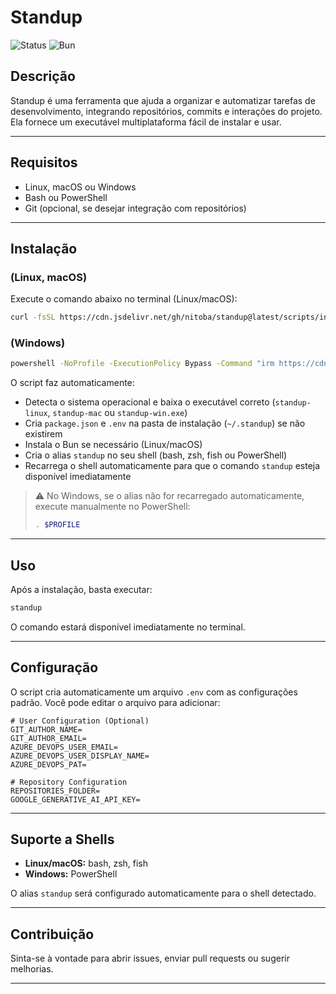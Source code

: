 # Standup

![Status](https://img.shields.io/badge/status-beta-yellow)
![Bun](https://img.shields.io/badge/runtime-bun-blue)

## Descrição

Standup é uma ferramenta que ajuda a organizar e automatizar tarefas de desenvolvimento, integrando repositórios, commits e interações do projeto. Ela fornece um executável multiplataforma fácil de instalar e usar.

---

## Requisitos

- Linux, macOS ou Windows
- Bash ou PowerShell
- Git (opcional, se desejar integração com repositórios)

---

## Instalação

### **(Linux, macOS)**

Execute o comando abaixo no terminal (Linux/macOS):

```bash
curl -fsSL https://cdn.jsdelivr.net/gh/nitoba/standup@latest/scripts/install-standup.sh | bash
```

### **(Windows)**

```bash
powershell -NoProfile -ExecutionPolicy Bypass -Command "irm https://cdn.jsdelivr.net/gh/nitoba/standup@latest/scripts/install-standup.ps1 | iex"
```

O script faz automaticamente:

- Detecta o sistema operacional e baixa o executável correto (`standup-linux`, `standup-mac` ou `standup-win.exe`)
- Cria `package.json` e `.env` na pasta de instalação (`~/.standup`) se não existirem
- Instala o Bun se necessário (Linux/macOS)
- Cria o alias `standup` no seu shell (bash, zsh, fish ou PowerShell)
- Recarrega o shell automaticamente para que o comando `standup` esteja disponível imediatamente

> ⚠️ No Windows, se o alias não for recarregado automaticamente, execute manualmente no PowerShell:
>
> ```powershell
> . $PROFILE
> ```

---

## Uso

Após a instalação, basta executar:

```bash
standup
```

O comando estará disponível imediatamente no terminal.

---

## Configuração

O script cria automaticamente um arquivo `.env` com as configurações padrão. Você pode editar o arquivo para adicionar:

```env
# User Configuration (Optional)
GIT_AUTHOR_NAME=
GIT_AUTHOR_EMAIL=
AZURE_DEVOPS_USER_EMAIL=
AZURE_DEVOPS_USER_DISPLAY_NAME=
AZURE_DEVOPS_PAT=

# Repository Configuration
REPOSITORIES_FOLDER=
GOOGLE_GENERATIVE_AI_API_KEY=
```

---

## Suporte a Shells

- **Linux/macOS:** bash, zsh, fish
- **Windows:** PowerShell

O alias `standup` será configurado automaticamente para o shell detectado.

---

## Contribuição

Sinta-se à vontade para abrir issues, enviar pull requests ou sugerir melhorias.

---
